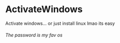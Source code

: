 # ActivateWindows
Activate windows... or just install linux lmao its easy

###### The password is my fav os
